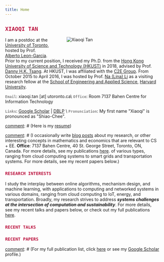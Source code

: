 ```yaml
---
title: Home
---
```



<img src="/img/xiaoqi_uoft_beam.jpg" style="max-width:25%;min-width:248px;float:right; margin: 52px 55px" alt="Xiaoqi Tan" />


## <span style="color:#BB133E"> `XIAOQI TAN` </span>

I am a postdoc at the [University of Toronto](https://utoronto.ca), hosted by Prof. [Alberto Leon-Garcia](https://www.ece.utoronto.ca/people/leon-garcia-a/). Prior to my current position, I received my Ph.D. from the [Hong Kong University of Science and Technology (HKUST)](https://www.ust.hk/) in 2018, advised by Prof. [Danny H.K. Tsang](https://eetsang.home.ece.ust.hk/). At HKUST, I was affiliated with the [C2E Group](http://c2e.ece.ust.hk/main/). From October 2015 to April 2016, I was hosted by Prof. [Na (Lina) Li](https://nali.seas.harvard.edu/) as a visiting research fellow at the [School of Engineering and Applied Science](https://www.seas.harvard.edu/), [Harvard University](https://harvard.edu).  

<span style="color:gray">**`Email`**</span>: xiaoqi.tan [at] utoronto.ca\\
<span style="color:gray">**`Office`**</span>: Room 7137 Bahen Centre for Information Technology

<span style="color:gray">**`Links`**</span>: [Google Scholar](https://scholar.google.com/citations?user=drR_WcAAAAAJ&hl=en&sortby=pubdate) | [DBLP](https://dblp.org/pid/139/4363.html) \\
<span style="color:gray">**`Pronunciation`**</span>: My first name "Xiaoqi" is pronounced as "Shiao-Chee".




[comment]: # (Here is my [resume](/resume))



[comment]: # (I occasionally write [blog posts](/post) about my research, or other interesting concepts in mathematics and economics that are relevant to CS + EE. **Office**: 7137 Bahen Centre, 40 St. George Street, Toronto, ON, Canada. For more details, see my publications [here](/publications_year). of various types, ranging from cloud computing systems to smart grids and transportation systems. For more details, see my recent papers below.)



### <span style="color:#BB133E">`RESEARCH INTERESTS`</span>

> 
I study the interplay between online algorithms, mechanism design, and machine learning, with applications to computing and networked systems in various domains, ranging from cloud computing to IoT, energy, and transportation. Broadly, my research strives to address _**systems challenges at the intersection of computation and sustainability**_. For more details, see my recent talks and papers below, or check out my full publications [here](/publications_year).

[comment]: # (Design of online algorithms and mechanisms, with applications to cloud computing, energy, and transportation systems.)


<a id="recent"></a>

### <span style="color:#BB133E">`RECENT TALKS`</span> 

> 
<ul class=circle>
        <script>
            var i;
            for (i = 0; i < talks_full.length; i++) {
            if (talks_full[i].highlight.search("yes") >= 0) {
                document.write("<li class=paper>");
                printPaper(talks_full[i], "O");
                document.write("</li>");
            }
        }
        </script>
</ul>


<a id="recentpapers"></a> 

### <span style="color:#BB133E">`RECENT PAPERS` </span> 
>
<ul class=circle>
        <script>
            var i;
            for (i = 0; i < papers_full.length; i++) {
            if (papers_full[i].highlight.search("yes") >= 0) {
                document.write("<li class=paper>");
                printPaper(papers_full[i], "O");
                document.write("</li>");
            }
        }
        </script>
</ul>

[comment]: # (For my  full publication list,  click [here](/publications_year) or see my [Google Scholar](https://scholar.google.com/citations?hl=en&user=OIDN4i8AAAAJ&view_op=list_works&sortby=pubdate) profile.)
